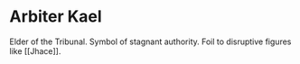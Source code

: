 # Arbiter Kael
Elder of the Tribunal. Symbol of stagnant authority.
Foil to disruptive figures like [[Jhace]].
